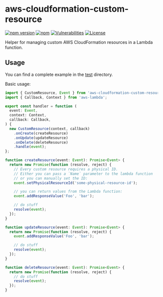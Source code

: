# aws-cloudformation-custom-resource

[![npm version](https://badge.fury.io/js/aws-cloudformation-custom-resource.svg)][npm]
[![npm](https://img.shields.io/npm/dt/aws-cloudformation-custom-resource)][npm]
[![Vulnerabilities](https://img.shields.io/snyk/vulnerabilities/npm/aws-cloudformation-custom-resource)][npm]
[![License](https://img.shields.io/github/license/udondan/aws-cloudformation-custom-resource)][license]

Helper for managing custom AWS CloudFormation resources in a Lambda function.

## Usage

You can find a complete example in the [test](test) directory.

Basic usage:

```typescript
import { CustomResource, Event } from 'aws-cloudformation-custom-resource';
import { Callback, Context } from 'aws-lambda';

export const handler = function (
  event: Event,
  context: Context,
  callback: Callback,
) {
  new CustomResource(context, callback)
    .onCreate(createResource)
    .onUpdate(updateResource)
    .onDelete(deleteResource)
    .handle(event);
};

function createResource(event: Event): Promise<Event> {
  return new Promise(function (resolve, reject) {
    // Every custom resource requires a physical ID.
    // Either you can pass a `Name` parameter to the lambda function
    // or you can manually set the ID:
    event.setPhysicalResourceId('some-physical-resource-id');

    // you can return values from the Lambda function:
    event.addResponseValue('Foo', 'bar');

    // do stuff
    resolve(event);
  });
}

function updateResource(event: Event): Promise<Event> {
  return new Promise(function (resolve, reject) {
    event.addResponseValue('Foo', 'bar');

    // do stuff
    resolve(event);
  });
}

function deleteResource(event: Event): Promise<Event> {
  return new Promise(function (resolve, reject) {
    // do stuff
    resolve(event);
  });
}
```

[npm]: https://www.npmjs.com/package/aws-cloudformation-custom-resource
[license]: https://github.com/udondan/aws-cloudformation-custom-resource/blob/main/LICENSE
